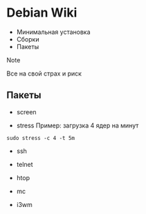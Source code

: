 # Debian Wiki

* Минимальная установка 
* Сборки
* Пакеты

> [!NOTE]
> Все на свой страх и риск

## Пакеты

* screen

* stress
Пример: загрузка 4 ядер на минут
```
sudo stress -c 4 -t 5m
```

* ssh

* telnet

* htop

* mc

* i3wm
